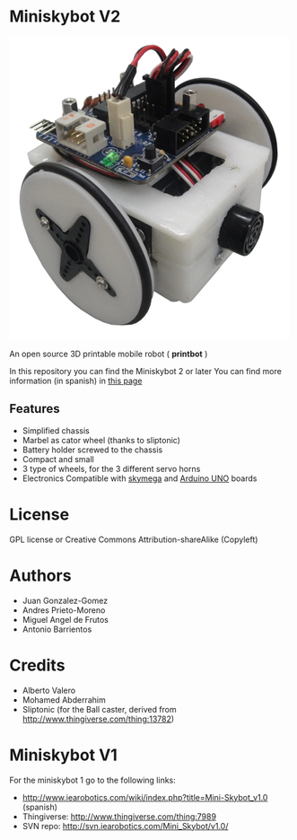 Miniskybot V2
===============

![Miniskybot V2 with an skymega board](img/Miniskybot-2-1.jpg "Title")

An open source 3D printable mobile robot ( **printbot** )

In this repository you can find the Miniskybot 2 or later
You can find more information (in spanish) in [this page](http://www.iearobotics.com/wiki/index.php?title=Miniskybot_2)

Features
--------
* Simplified chassis
* Marbel as cator wheel (thanks to sliptonic)
* Battery holder screwed to the chassis
* Compact and small
* 3 type of wheels, for the 3 different servo horns
* Electronics Compatible with [skymega](http://www.thingiverse.com/thing:14197) and [Arduino UNO](http://arduino.cc/en/Main/arduinoBoardUno) boards
  
License
=======

GPL license or Creative Commons Attribution-shareAlike  (Copyleft)


Authors
=======
* Juan Gonzalez-Gomez
* Andres Prieto-Moreno
* Miguel Angel de Frutos
* Antonio Barrientos

Credits
=======
* Alberto Valero
* Mohamed Abderrahim
* Sliptonic (for the Ball caster, derived from http://www.thingiverse.com/thing:13782)



Miniskybot V1
===========

For the miniskybot 1 go to the following links:

* http://www.iearobotics.com/wiki/index.php?title=Mini-Skybot_v1.0 (spanish)
* Thingiverse: http://www.thingiverse.com/thing:7989
* SVN repo: http://svn.iearobotics.com/Mini_Skybot/v1.0/

